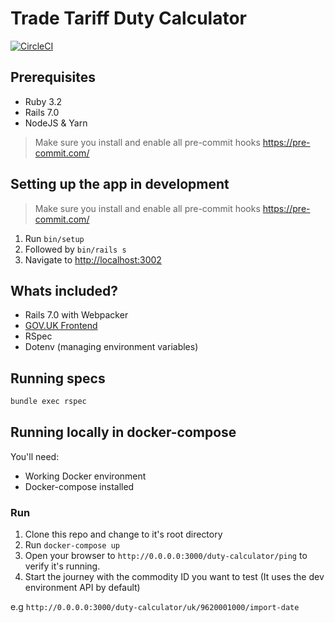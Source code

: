 # Trade Tariff Duty Calculator

[![CircleCI](https://circleci.com/gh/trade-tariff/trade-tariff-duty-calculator.svg?style=shield&circle-token=f1a191a029869bd8bb94a9fd721b663f4653ca49)](https://app.circleci.com/pipelines/github/trade-tariff/trade-tariff-duty-calculator)

## Prerequisites

- Ruby 3.2
- Rails 7.0
- NodeJS & Yarn

> Make sure you install and enable all pre-commit hooks https://pre-commit.com/

## Setting up the app in development

> Make sure you install and enable all pre-commit hooks https://pre-commit.com/

1. Run `bin/setup`
2. Followed by `bin/rails s`
3. Navigate to <http://localhost:3002>

## Whats included?

- Rails 7.0 with Webpacker
- [GOV.UK Frontend](https://github.com/alphagov/govuk-frontend)
- RSpec
- Dotenv (managing environment variables)

## Running specs

```sh
bundle exec rspec
```

## Running locally in docker-compose

You'll need:

- Working Docker environment
- Docker-compose installed

### Run

1. Clone this repo and change to it's root directory
2. Run ``docker-compose up``
3. Open your browser to `http://0.0.0.0:3000/duty-calculator/ping`
   to verify it's running.
4. Start the journey with the commodity ID you want to test
  (It uses the dev environment API by default)

e.g `http://0.0.0.0:3000/duty-calculator/uk/9620001000/import-date`
